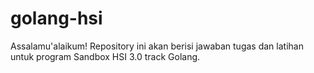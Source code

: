 # golang-hsi

Assalamu'alaikum! 
Repository ini akan berisi jawaban tugas dan latihan untuk program Sandbox HSI 3.0 track Golang.
